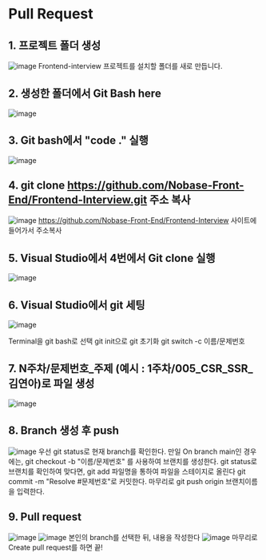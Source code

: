 # Pull Request

## 1. 프로젝트 폴더 생성
![image](https://user-images.githubusercontent.com/18400730/181305399-eba241e6-af19-4738-90de-cb326fab6ccc.png)
Frontend-interview 프로젝트를 설치할 폴더를 새로 만듭니다.

## 2. 생성한 폴더에서 Git Bash here
![image](https://user-images.githubusercontent.com/18400730/181305773-85550cfe-047e-4421-9937-d692cdc67ad8.png)


## 3. Git bash에서 "code ." 실행
![image](https://user-images.githubusercontent.com/18400730/181305850-46fc780a-fa1d-4c97-9175-a77f5bb45fda.png)

## 4. git clone https://github.com/Nobase-Front-End/Frontend-Interview.git 주소 복사
![image](https://user-images.githubusercontent.com/18400730/181306013-4478d585-591b-4bd1-8302-004c9b9f554f.png)
https://github.com/Nobase-Front-End/Frontend-Interview 사이트에 들어가서 주소복사

## 5. Visual Studio에서 4번에서 Git clone 실행
![image](https://user-images.githubusercontent.com/18400730/181306468-63aced5e-2860-4d95-9391-9de5c6cfbafe.png)

## 6. Visual Studio에서 git 세팅
![image](https://user-images.githubusercontent.com/18400730/181308850-07f36a11-0fb6-48c5-be2f-59fa166e9f13.png)

Terminal을 git bash로 선택
git init으로 git 초기화
git switch -c 이름/문제번호


## 7. N주차/문제번호_주제 (예시 : 1주차/005_CSR_SSR_김연아)로 파일 생성
![image](https://user-images.githubusercontent.com/18400730/181666653-40856410-d354-45bc-9af5-07921d659ee1.png)


## 8. Branch 생성 후 push
![image](https://user-images.githubusercontent.com/18400730/181666936-aa2bb741-0853-4348-9a0c-fe807c146e78.png)
우선 git status로 현재 branch를 확인한다. 만일 On branch main인 경우에는, 
git checkout -b "이름/문제번호" 를 사용하여 브랜치를 생성한다.
git status로 브랜치를 확인하여 맞다면, git add 파일명을 통하여 파일을 스테이지로 올린다
git commit -m "Resolve #문제번호"로 커밋한다. 마무리로 git push origin 브랜치이름을 입력한다.

## 9. Pull request
![image](https://user-images.githubusercontent.com/18400730/181667471-0b442255-cb64-469c-8a26-fd40653f362d.png)
![image](https://user-images.githubusercontent.com/18400730/181667546-33973586-e969-4626-aa38-fea81ec80db8.png)
본인의 branch를 선택한 뒤, 내용을 작성한다
![image](https://user-images.githubusercontent.com/18400730/181667884-b0eea43c-8869-49e1-b954-de1c23bc6be6.png)
마무리로 Create pull request를 하면 끝!

